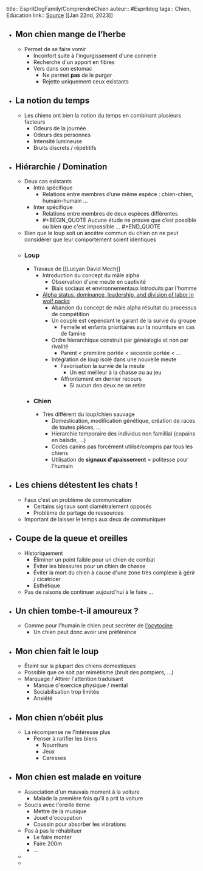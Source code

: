 title:: EspritDogFamily/ComprendreChien
auteur:: #Espritdog 
tags:: Chien, Education
link:: [Source](https://www.espritdog.com/chapitres/chapitre-5-comprendre-le-chien/)
[[Jan 22nd, 2023]]

- ## Mon chien mange de l’herbe
	- Permet de se faire vomir
		- Inconfort suite à l'ingurgissement d'une connerie
		- Recherche d'un apport en fibres
		- Vers dans son estomac
			- Ne permet **pas** de le purger
			- Rejette uniquement ceux existants
- ## La notion du temps
	- Les chiens ont bien la notion du temps en combinant plusieurs facteurs
		- Odeurs de la journée
		- Odeurs des personnes
		- Intensité lumineuse
		- Bruits discrets / répétitifs
- ## Hiérarchie / Domination
	- Deux cas existants
		- Intra spécifique
			- Relations entre membres d’une même espèce : chien-chien, humain-humain ...
		- Inter spécifique
			- Relations entre membres de deux espèces différentes
			- #+BEGIN_QUOTE
			  Aucune étude ne prouve que c’est possible ou bien que c'est impossible ... 
			  #+END_QUOTE
	- Bien que le loup soit un ancêtre commun du chien on ne peut considérer que leur comportement soient identiques
	- ### Loup
		- Travaux de [[Lucyan David Mech]]
			- Introduction du concept du mâle alpha
				- Observation d'une meute en captivité
				- Biais sociaux et environnementaux introduits par l'homme
			- [Alpha status, dominance, leadership, and division of labor in wolf packs ](https://www.usgs.gov/publications/alpha-status-dominance-leadership-and-division-labor-wolf-packs)
				- Abandon du concept de mâle alpha résultat du processus de compétition
				- Un couple est cependant le garant de la survie du groupe
					- Femelle et enfants prioritaires sur la nourriture en cas de famine
				- Ordre hierarchique construit par généalogie et non par rivalité
					- Parent < première portée < seconde portée < ...
				- Intégration de loup isolé dans une nouvelle meute
					- Favorisation la survie de la meute
						- Un est meilleur à la chasse ou au jeu
					- Affrontement en dernier recours
						- Si aucun des deux ne se retire
		- ### Chien
			- Très différent du loup/chien sauvage
				- Domestication, modification génétique, création de races de toutes pièces, ...
				- Hierarchie temporaire des individus non famillial (copains en balade, ...)
				- Codes canins pas forcément utilisé/compris par tous les chiens
				- Utilisation de **signaux d'apaissement** = politesse pour l'humain
- ## Les chiens détestent les chats !
	- Faux c'est un problème de communication
		- Certains signaux sont diamétralement opposés
		- Problème de partage de ressources
	- Important de laisser le temps aux deux de communiquer
- ## Coupe de la queue et oreilles
	- Historiquement
		- Éliminer un point faible pour un chien de combat
		- Éviter les blessures pour un chien de chasse
		- Éviter la mort du chien à cause d'une zone très complexe à gérir / cicatricer
		- Esthétique
	- Pas de raisons de continuer aujourd'hui à le faire ...
- ## Un chien tombe-t-il amoureux ?
	- Comme pour l'humain le chien peut secréter de [l'ocytocine](https://fr.wikipedia.org/wiki/Ocytocine)
		- Un chien peut donc avoir une préférence
- ## Mon chien fait le loup
	- Éteint sur la plupart des chiens domestiques
	- Possible  que ce soit par mimétisme (bruit des pompiers, ...)
	- Marquage / Attirer l'attention traduisant
		- Manque d'exercice physique / mental
		- Sociabilisation trop limitée
		- Anxiété
- ## Mon chien n’obéit plus
	- La récompense ne l'intéresse plus
		- Penser à rarifier les biens
			- Nourriture
			- Jeux
			- Caresses
- ## Mon chien est malade en voiture
	- Association d'un mauvais moment à la voiture
		- Malade la première fois qu'il a prit la voiture
	- Soucis avec l'oreille iterne
		- Mettre de la musique
		- Jouet d'occupation
		- Coussin pour absorber les vibrations
	- Pas à pas le réhabituer
		- Le faire monter
		- Faire 200m
		- ...
	-
	-